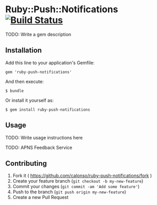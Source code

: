 # Ruby::Push::Notifications [![Build Status](https://travis-ci.org/calonso/ruby-push-notifications.svg)](https://travis-ci.org/calonso/ruby-push-notifications)

TODO: Write a gem description

## Installation

Add this line to your application's Gemfile:

    gem 'ruby-push-notifications'

And then execute:

    $ bundle

Or install it yourself as:

    $ gem install ruby-push-notifications

## Usage

TODO: Write usage instructions here

TODO: APNS Feedback Service

## Contributing

1. Fork it ( https://github.com/calonso/ruby-push-notifications/fork )
2. Create your feature branch (`git checkout -b my-new-feature`)
3. Commit your changes (`git commit -am 'Add some feature'`)
4. Push to the branch (`git push origin my-new-feature`)
5. Create a new Pull Request
